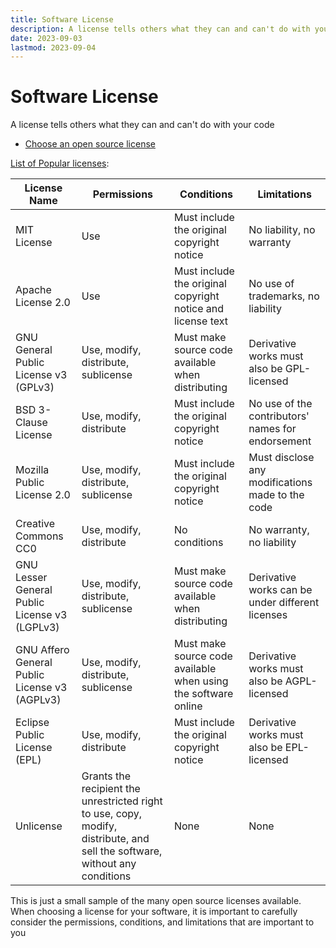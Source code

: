 ```yaml
---
title: Software License
description: A license tells others what they can and can't do with your code
date: 2023-09-03
lastmod: 2023-09-04
---
```


# Software License

A license tells others what they can and can't do with your code

- [Choose an open source license](https://choosealicense.com/)

[List of Popular licenses](https://choosealicense.com/licenses/):

| License Name                                  | Permissions                                                                                                                 | Conditions                                                     | Limitations                                       |
| --------------------------------------------- | --------------------------------------------------------------------------------------------------------------------------- | -------------------------------------------------------------- | ------------------------------------------------- |
| MIT License                                   | Use                                                                                                                         | Must include the original copyright notice                     | No liability, no warranty                         |
| Apache License 2.0                            | Use                                                                                                                         | Must include the original copyright notice and license text    | No use of trademarks, no liability                |
| GNU General Public License v3 (GPLv3)         | Use, modify, distribute, sublicense                                                                                         | Must make source code available when distributing              | Derivative works must also be GPL-licensed        |
| BSD 3-Clause License                          | Use, modify, distribute                                                                                                     | Must include the original copyright notice                     | No use of the contributors' names for endorsement |
| Mozilla Public License 2.0                    | Use, modify, distribute, sublicense                                                                                         | Must include the original copyright notice                     | Must disclose any modifications made to the code  |
| Creative Commons CC0                          | Use, modify, distribute                                                                                                     | No conditions                                                  | No warranty, no liability                         |
| GNU Lesser General Public License v3 (LGPLv3) | Use, modify, distribute, sublicense                                                                                         | Must make source code available when distributing              | Derivative works can be under different licenses  |
| GNU Affero General Public License v3 (AGPLv3) | Use, modify, distribute, sublicense                                                                                         | Must make source code available when using the software online | Derivative works must also be AGPL-licensed       |
| Eclipse Public License (EPL)                  | Use, modify, distribute                                                                                                     | Must include the original copyright notice                     | Derivative works must also be EPL-licensed        |
| Unlicense                                     | Grants the recipient the unrestricted right to use, copy, modify, distribute, and sell the software, without any conditions | None                                                           | None                                              |

This is just a small sample of the many open source licenses available. When choosing a license for your software, it is important to carefully consider the permissions, conditions, and limitations that are important to you

